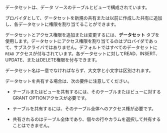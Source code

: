 データセットは、データ ソースのテーブルとビューで構成されています。

プロバイダとして、データセットを新規の共有または以前に作成した共有に追加し、各データセットに権限を割り当てることができます。

データセットとアクセス権限を追加または変更するには、**データセット** タブを使用します。データセットにアクセス権限を割り当てるのはプロバイダであって、サブスクライバではありません。デフォルトではすべてのデータセットに `READ` アクセスが付与されています。各データセットに対してREAD、INSERT、UPDATE、またはDELETE権限を付与できます。

データセット名は一意でなければならず、大文字と小文字は区別されます。

データセットを共有する場合は、次の要件に注意してください。

-   テーブルまたはビューを共有するには、そのテーブルまたはビューに対するGRANT OPTIONアクセスが必要です。

-   テーブルを共有するには、そのテーブル全体へのアクセス権が必要です。

-   共有されるのはテーブル全体であり、個々の行やカラムを選択して共有することはできません。
